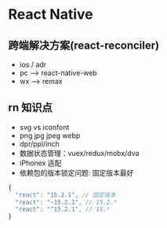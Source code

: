 # React Native

## 跨端解决方案(react-reconciler)
- ios / adr
- pc --> react-native-web
- wx --> remax

## rn 知识点
- svg vs iconfont
- png jpg jpeg webp 
- dpr/ppi/inch
- 数据状态管理：vuex/redux/mobx/dva
- iPhonex 适配
- 依赖包的版本锁定问题: 固定版本最好

```js
{
  "react": "15.2.1", // 固定版本
  "react": "~15.2.1", // 15.2.*
  "react": "^15.2.1", // 15.*
}
```